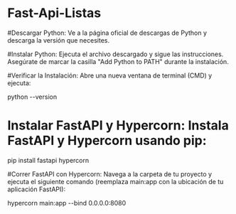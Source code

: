 # Fast-Api-Listas
#Descargar Python: Ve a la página oficial de descargas de Python y descarga la versión que necesites.

#Instalar Python: Ejecuta el archivo descargado y sigue las instrucciones. Asegúrate de marcar la casilla "Add Python to PATH" durante la instalación.

#Verificar la Instalación: Abre una nueva ventana de terminal (CMD) y ejecuta:

python --version

# Instalar FastAPI y Hypercorn: Instala FastAPI y Hypercorn usando pip:

pip install fastapi hypercorn

#Correr FastAPI con Hypercorn: Navega a la carpeta de tu proyecto y ejecuta el siguiente comando (reemplaza main:app con la ubicación de tu aplicación FastAPI):

hypercorn main:app --bind 0.0.0.0:8080

